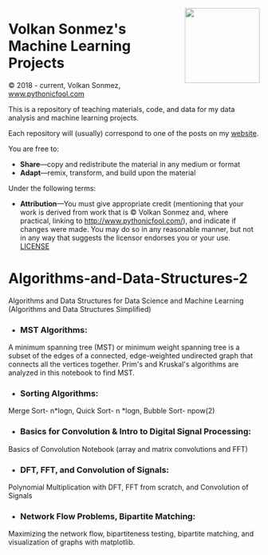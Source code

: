 <p>
  <a href="https://avatars.githubusercontent.com/u/30424551?v=4"><img width="150" align='right' src="https://avatars.githubusercontent.com/u/30424551?v=4"></a>
</p>



# Volkan Sonmez's Machine Learning Projects

© 2018 - current, Volkan Sonmez, www.pythonicfool.com

This is a repository of teaching materials, code, and data for my data analysis and machine learning projects.

Each repository will (usually) correspond to one of the posts on my [website](http://www.pythonicfool.com/).

You are free to:

* **Share**—copy and redistribute the material in any medium or format
* **Adapt**—remix, transform, and build upon the material

Under the following terms:

* **Attribution**—You must give appropriate credit (mentioning that your work is derived from work that is © Volkan Sonmez and, where practical, linking to http://www.pythonicfool.com/), and indicate if changes were made. You may do so in any reasonable manner, but not in any way that suggests the licensor endorses you or your use. [LICENSE](https://github.com/volkansonmez/Algorithms_and_Data_Structures-2/blob/master/LICENSE)

<p>


# Algorithms-and-Data-Structures-2
Algorithms and Data Structures for Data Science and Machine Learning 
(Algorithms and Data Structures Simplified) 


* ### MST Algorithms:
A minimum spanning tree (MST) or minimum weight spanning tree is a subset of the edges of a connected, edge-weighted undirected graph that connects all the vertices together. Prim's and Kruskal's algorithms are analyzed in this notebook to find MST. 

* ### Sorting Algorithms:
Merge Sort- n*logn, Quick Sort- n *logn, Bubble Sort- npow(2)

* ### Basics for Convolution & Intro to Digital Signal Processing:
Basics of Convolution Notebook (array and matrix convolutions and FFT)

* ### DFT, FFT, and Convolution of Signals:
Polynomial Multiplication with DFT, FFT from scratch, and Convolution of Signals 

* ### Network Flow Problems, Bipartite Matching:
Maximizing the network flow, bipartiteness testing, bipartite matching, and visualization of graphs with matplotlib. 





